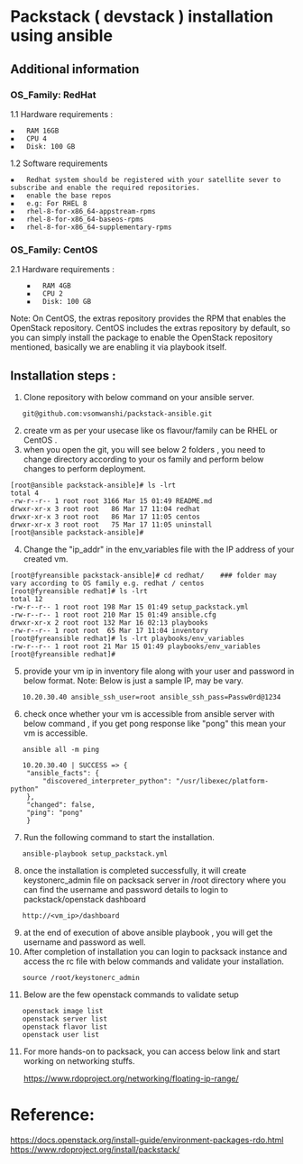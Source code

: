 # Packstack ( devstack ) installation using ansible
## Additional information
### OS_Family: RedHat
1.1 Hardware requirements :

	▪	RAM 16GB
	▪	CPU 4
	▪	Disk: 100 GB

1.2 Software requirements 

	▪	Redhat system should be registered with your satellite sever to subscribe and enable the required repositories.
	▪	enable the base repos 
	▪	e.g: For RHEL 8
	▪	rhel-8-for-x86_64-appstream-rpms
	▪	rhel-8-for-x86_64-baseos-rpms
	▪	rhel-8-for-x86_64-supplementary-rpms    
	
### OS_Family: CentOS
2.1  Hardware requirements :

		▪	RAM 4GB
		▪	CPU 2
		▪	Disk: 100 GB

Note: On CentOS, the extras repository provides the RPM that enables the OpenStack repository. CentOS includes the extras repository by default, so you can simply install the package to enable the OpenStack repository mentioned, basically we are enabling it via playbook itself.     

## Installation steps :

1. Clone repository with below command on your ansible server.
```
   git@github.com:vsomwanshi/packstack-ansible.git
```      
2. create vm as per your usecase like os flavour/family can  be RHEL or CentOS .
3. when you open the git, you will see below 2 folders , you need to change directory according to your os family and perform below changes to perform deployment.
```
[root@ansible packstack-ansible]# ls -lrt
total 4
-rw-r--r-- 1 root root 3166 Mar 15 01:49 README.md
drwxr-xr-x 3 root root   86 Mar 17 11:04 redhat
drwxr-xr-x 3 root root   86 Mar 17 11:05 centos
drwxr-xr-x 3 root root   75 Mar 17 11:05 uninstall
[root@ansible packstack-ansible]# 
```
4. Change the "ip_addr" in the env_variables file with the IP address of your created vm.
```
[root@fyreansible packstack-ansible]# cd redhat/	### folder may vary according to OS family e.g. redhat / centos
[root@fyreansible redhat]# ls -lrt
total 12
-rw-r--r-- 1 root root 198 Mar 15 01:49 setup_packstack.yml
-rw-r--r-- 1 root root 210 Mar 15 01:49 ansible.cfg
drwxr-xr-x 2 root root 132 Mar 16 02:13 playbooks
-rw-r--r-- 1 root root  65 Mar 17 11:04 inventory
[root@fyreansible redhat]# ls -lrt playbooks/env_variables 
-rw-r--r-- 1 root root 21 Mar 15 01:49 playbooks/env_variables
[root@fyreansible redhat]# 

``` 
5. provide your vm ip in inventory file along with your user and password in below format. Note: Below is just a sample IP, may be vary. 
```
   10.20.30.40 ansible_ssh_user=root ansible_ssh_pass=Passw0rd@1234
```   
6. check once whether your vm is accessible from ansible server with below command , if you get pong response like "pong" this mean your vm is accessible.
```   
   ansible all -m ping
   
   10.20.30.40 | SUCCESS => {
    "ansible_facts": {
        "discovered_interpreter_python": "/usr/libexec/platform-python"
    },
    "changed": false,
    "ping": "pong"
    }
```   
7. Run the following command to start the installation.
```
   ansible-playbook setup_packstack.yml
```
8. once the installation is completed successfully, it will create keystonerc_admin file on packsack server in /root directory where you can find the username and password details to login to packstack/openstack dashboard
```
   http://<vm_ip>/dashboard
```   
9. at the end of execution of above ansible playbook , you will get the username and password as well.
10. After completion of installation you can login to packsack instance and access the rc file with below commands and validate your installation.
```     
   source /root/keystonerc_admin
```
11. Below are the few openstack commands to validate setup
```
   openstack image list
   openstack server list
   openstack flavor list
   openstack user list
```
11. For more hands-on to packsack, you can access below link and start working on networking stuffs.

    https://www.rdoproject.org/networking/floating-ip-range/


# Reference:

https://docs.openstack.org/install-guide/environment-packages-rdo.html
https://www.rdoproject.org/install/packstack/
